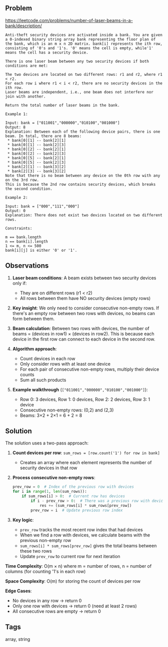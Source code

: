 ## Problem

https://leetcode.com/problems/number-of-laser-beams-in-a-bank/description/

```
Anti-theft security devices are activated inside a bank. You are given a 0-indexed binary string array bank representing the floor plan of the bank, which is an m x n 2D matrix. bank[i] represents the ith row, consisting of '0's and '1's. '0' means the cell is empty, while'1' means the cell has a security device.

There is one laser beam between any two security devices if both conditions are met:

The two devices are located on two different rows: r1 and r2, where r1 < r2.
For each row i where r1 < i < r2, there are no security devices in the ith row.
Laser beams are independent, i.e., one beam does not interfere nor join with another.

Return the total number of laser beams in the bank.

Example 1:

Input: bank = ["011001","000000","010100","001000"]
Output: 8
Explanation: Between each of the following device pairs, there is one beam. In total, there are 8 beams:
 * bank[0][1] -- bank[2][1]
 * bank[0][1] -- bank[2][3]
 * bank[0][2] -- bank[2][1]
 * bank[0][2] -- bank[2][3]
 * bank[0][5] -- bank[2][1]
 * bank[0][5] -- bank[2][3]
 * bank[2][1] -- bank[3][2]
 * bank[2][3] -- bank[3][2]
Note that there is no beam between any device on the 0th row with any on the 3rd row.
This is because the 2nd row contains security devices, which breaks the second condition.

Example 2:

Input: bank = ["000","111","000"]
Output: 0
Explanation: There does not exist two devices located on two different rows.

Constraints:

m == bank.length
n == bank[i].length
1 <= m, n <= 500
bank[i][j] is either '0' or '1'.
```

## Observations

1. **Laser beam conditions**: A beam exists between two security devices only if:
   - They are on different rows (r1 < r2)
   - All rows between them have NO security devices (empty rows)

2. **Key insight**: We only need to consider consecutive non-empty rows. If there's an empty row between two rows with devices, no beams can form between them.

3. **Beam calculation**: Between two rows with devices, the number of beams = (devices in row1) × (devices in row2). This is because each device in the first row can connect to each device in the second row.

4. **Algorithm approach**:
   - Count devices in each row
   - Only consider rows with at least one device
   - For each pair of consecutive non-empty rows, multiply their device counts
   - Sum all such products

5. **Example walkthrough** (`["011001","000000","010100","001000"]`):
   - Row 0: 3 devices, Row 1: 0 devices, Row 2: 2 devices, Row 3: 1 device
   - Consecutive non-empty rows: (0,2) and (2,3)
   - Beams: 3×2 + 2×1 = 6 + 2 = 8

## Solution

The solution uses a two-pass approach:

1. **Count devices per row**: `sum_rows = [row.count('1') for row in bank]`
   - Creates an array where each element represents the number of security devices in that row

2. **Process consecutive non-empty rows**:
   ```python
   prev_row = 0  # Index of the previous row with devices
   for i in range(1, len(sum_rows)):
       if sum_rows[i] > 0:  # Current row has devices
           if i - prev_row > 0:  # There was a previous row with devices
               res += (sum_rows[i] * sum_rows[prev_row])
           prev_row = i  # Update previous row index
   ```

3. **Key logic**:
   - `prev_row` tracks the most recent row index that had devices
   - When we find a row with devices, we calculate beams with the previous non-empty row
   - `sum_rows[i] * sum_rows[prev_row]` gives the total beams between these two rows
   - Update `prev_row` to current row for next iteration

**Time Complexity**: O(m × n) where m = number of rows, n = number of columns (for counting '1's in each row)

**Space Complexity**: O(m) for storing the count of devices per row

**Edge Cases**:
- No devices in any row → return 0
- Only one row with devices → return 0 (need at least 2 rows)
- All consecutive rows are empty → return 0

## Tags

array, string